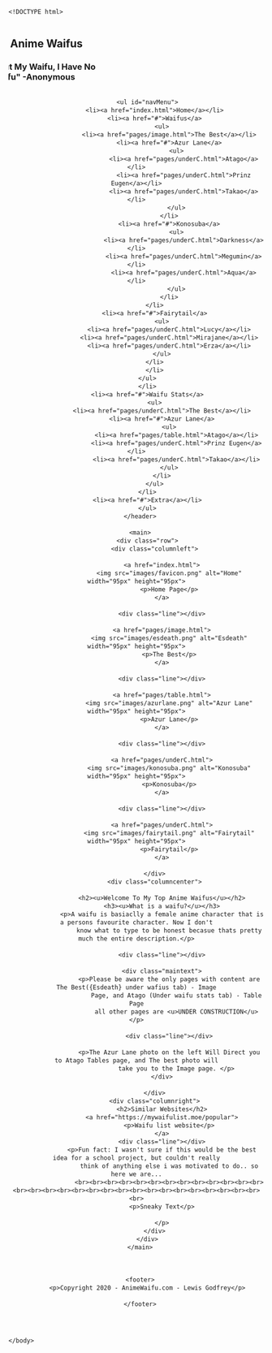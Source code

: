     <!DOCTYPE html>
<html lang="en">

<head>
  <meta http-equiv="Content-Type" content="text/html; charset=utf-8" />

  <title>My favorite Anime Waifus</title>
  <link rel="icon" type="image/ico" href="images/favicon.ico">
  <link rel="stylesheet" type="text/css" href="styles/normalize.css">
  <link rel="stylesheet" type="text/css" href="styles/main.css">

</head>

<body>

  <section id="page">
      <header>
          <div style="overflow: hidden;">
              <div id="A" style="float:left; width: 50%;  margin-left: -225px; padding-top: 10px;">
                  <img src="images/esdeath.PNG" width="150">
              </div>
              <div id="B" style="float: left; width: 50%; margin-left: -100px;">
                  <div>
                      <hgroup>
                          <h1>Top Anime Waifus</h1>
                          <h3>"Without My Waifu, I Have No Laifu" -Anonymous </h3>
                      </hgroup>
                  </div>
              </div>
          </div>

          <ul id="navMenu">
              <li><a href="index.html">Home</a></li>
              <li><a href="#">Waifus</a>
                  <ul>
                      <li><a href="pages/image.html">The Best</a></li>
                      <li><a href="#">Azur Lane</a>
                          <ul>
                              <li><a href="pages/underC.html">Atago</a></li>
                              <li><a href="pages/underC.html">Prinz Eugen</a></li>
                              <li><a href="pages/underC.html">Takao</a></li>
                          </ul>
                      </li>
                      <li><a href="#">Konosuba</a>
                          <ul>
                              <li><a href="pages/underC.html">Darkness</a></li>
                              <li><a href="pages/underC.html">Megumin</a></li>
                              <li><a href="pages/underC.html">Aqua</a></li>
                          </ul>
                      </li>
              </li>
              <li><a href="#">Fairytail</a>
                  <ul>
                      <li><a href="pages/underC.html">Lucy</a></li>
                      <li><a href="pages/underC.html">Mirajane</a></li>
                      <li><a href="pages/underC.html">Erza</a></li>
                  </ul>
              </li>
              </li>
          </ul>
          </li>
          <li><a href="#">Waifu Stats</a>
              <ul>
                  <li><a href="pages/underC.html">The Best</a></li>
                  <li><a href="#">Azur Lane</a>
                      <ul>
                          <li><a href="pages/table.html">Atago</a></li>
                          <li><a href="pages/underC.html">Prinz Eugen</a></li>
                          <li><a href="pages/underC.html">Takao</a></li>
                      </ul>
                  </li>
              </ul>
          </li>
          <li><a href="#">Extra</a></li>
          </ul>
      </header>

      <main>
          <div class="row">
              <div class="columnleft">

                  <a href="index.html">
                      <img src="images/favicon.png" alt="Home" width="95px" height="95px">
                      <p>Home Page</p>
                  </a>

                  <div class="line"></div>

                  <a href="pages/image.html">
                      <img src="images/esdeath.png" alt="Esdeath" width="95px" height="95px">
                      <p>The Best</p>
                  </a>

                  <div class="line"></div>

                  <a href="pages/table.html">
                      <img src="images/azurlane.png" alt="Azur Lane" width="95px" height="95px">
                      <p>Azur Lane</p>
                  </a>

                  <div class="line"></div>

                  <a href="pages/underC.html">
                      <img src="images/konosuba.png" alt="Konosuba" width="95px" height="95px">
                      <p>Konosuba</p>
                  </a>

                  <div class="line"></div>

                  <a href="pages/underC.html">
                      <img src="images/fairytail.png" alt="Fairytail" width="95px" height="95px">
                      <p>Fairytail</p>
                  </a>

              </div>
              <div class="columncenter">

                  <h2><u>Welcome To My Top Anime Waifus</u></h2>
                  <h3><u>What is a waifu?</u></h3>
                  <p>A waifu is basiaclly a female anime character that is a persons favourite character. Now I don't
                      know what to type to be honest becasue thats pretty much the entire description.</p>

                  <div class="line"></div>

                  <div class="maintext">
                      <p>Please be aware the only pages with content are The Best({Esdeath} under wafius tab) - Image
                          Page, and Atago (Under waifu stats tab) - Table Page
                          all other pages are <u>UNDER CONSTRUCTION</u> </p>

                      <div class="line"></div>

                      <p>The Azur Lane photo on the left Will Direct you to Atago Tables page, and The best photo will
                          take you to the Image page. </p>
                  </div>

              </div>
              <div class="columnright">
                  <h2>Similar Websites</h2>
                  <a href="https://mywaifulist.moe/popular">
                      <p>Waifu list website</p>
                  </a>
                  <div class="line"></div>
                  <p>Fun fact: I wasn't sure if this would be the best idea for a school project, but couldn't really
                      think of anything else i was motivated to do.. so here we are...
                      <br><br><br><br><br><br><br><br><br><br><br><br><br><br><br><br><br><br><br><br><br><br><br><br><br><br><br><br><br><br><br>
                  <p>Sneaky Text</p>

                  </p>
              </div>
          </div>
      </main>



      <footer>
          <p>Copyright 2020 - AnimeWaifu.com - Lewis Godfrey</p>

      </footer>
  </section>


</body>



    </body>
</html>
